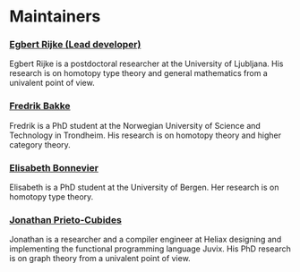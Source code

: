 # Maintainers

### [Egbert Rijke (Lead developer)](https://users.fmf.uni-lj.si/rijke/)

Egbert Rijke is a postdoctoral researcher at the University of Ljubljana. His research is on homotopy type theory and general mathematics from a univalent point of view.

### [Fredrik Bakke](https://www.ntnu.edu/employees/fredrik.bakke)

Fredrik is a PhD student at the Norwegian University of Science and Technology in Trondheim. His research is on homotopy theory and higher category theory.

### [Elisabeth Bonnevier](https://elisabeth.bonnevier.one)

Elisabeth is a PhD student at the University of Bergen. Her research is on homotopy type theory.

### [Jonathan Prieto-Cubides](https://jonaprieto.github.io)

Jonathan is a researcher and a compiler engineer at Heliax designing and implementing the functional programming language Juvix. His PhD research is on graph theory from a univalent point of view.
